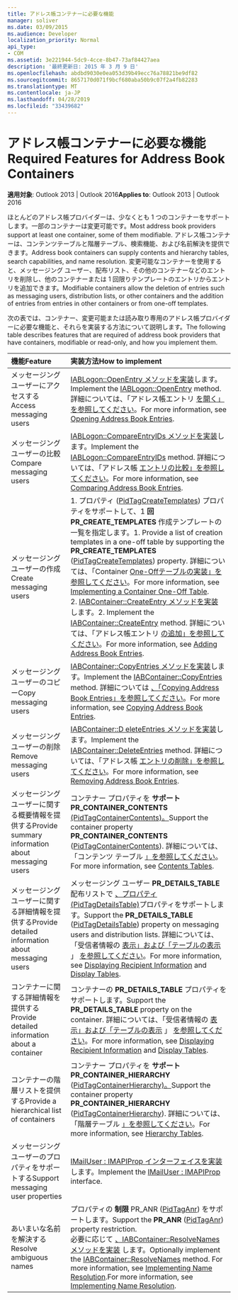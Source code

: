 ```yaml
---
title: アドレス帳コンテナーに必要な機能
manager: soliver
ms.date: 03/09/2015
ms.audience: Developer
localization_priority: Normal
api_type:
- COM
ms.assetid: 3e221944-5dc9-4cce-8b47-73af84427aea
description: '最終更新日: 2015 年 3 月 9 日'
ms.openlocfilehash: abdbd9030e0ea053d39b49ecc76a78821be9df82
ms.sourcegitcommit: 8657170d071f9bcf680aba50b9c07f2a4fb82283
ms.translationtype: MT
ms.contentlocale: ja-JP
ms.lasthandoff: 04/28/2019
ms.locfileid: "33439682"
---
```

# <a name="required-features-for-address-book-containers"></a><span data-ttu-id="9cb2e-103">アドレス帳コンテナーに必要な機能</span><span class="sxs-lookup"><span data-stu-id="9cb2e-103">Required Features for Address Book Containers</span></span>

  
  
<span data-ttu-id="9cb2e-104">**適用対象**: Outlook 2013 | Outlook 2016</span><span class="sxs-lookup"><span data-stu-id="9cb2e-104">**Applies to**: Outlook 2013 | Outlook 2016</span></span> 
  
<span data-ttu-id="9cb2e-105">ほとんどのアドレス帳プロバイダーは、少なくとも 1 つのコンテナーをサポートします。一部のコンテナーは変更可能です。</span><span class="sxs-lookup"><span data-stu-id="9cb2e-105">Most address book providers support at least one container, some of them modifiable.</span></span> <span data-ttu-id="9cb2e-106">アドレス帳コンテナーは、コンテンツテーブルと階層テーブル、検索機能、および名前解決を提供できます。</span><span class="sxs-lookup"><span data-stu-id="9cb2e-106">Address book containers can supply contents and hierarchy tables, search capabilities, and name resolution.</span></span> <span data-ttu-id="9cb2e-107">変更可能なコンテナーを使用すると、メッセージング ユーザー、配布リスト、その他のコンテナーなどのエントリを削除し、他のコンテナーまたは 1 回限りテンプレートのエントリからエントリを追加できます。</span><span class="sxs-lookup"><span data-stu-id="9cb2e-107">Modifiable containers allow the deletion of entries such as messaging users, distribution lists, or other containers and the addition of entries from entries in other containers or from one-off templates.</span></span>
  
<span data-ttu-id="9cb2e-108">次の表では、コンテナー、変更可能または読み取り専用のアドレス帳プロバイダーに必要な機能と、それらを実装する方法について説明します。</span><span class="sxs-lookup"><span data-stu-id="9cb2e-108">The following table describes features that are required of address book providers that have containers, modifiable or read-only, and how you implement them.</span></span>
  
|<span data-ttu-id="9cb2e-109">**機能**</span><span class="sxs-lookup"><span data-stu-id="9cb2e-109">**Feature**</span></span>|<span data-ttu-id="9cb2e-110">**実装方法**</span><span class="sxs-lookup"><span data-stu-id="9cb2e-110">**How to implement**</span></span>|
|:-----|:-----|
|<span data-ttu-id="9cb2e-111">メッセージング ユーザーにアクセスする</span><span class="sxs-lookup"><span data-stu-id="9cb2e-111">Access messaging users</span></span>  <br/> |<span data-ttu-id="9cb2e-112">[IABLogon::OpenEntry メソッドを実装](iablogon-openentry.md)します。</span><span class="sxs-lookup"><span data-stu-id="9cb2e-112">Implement the [IABLogon::OpenEntry](iablogon-openentry.md) method.</span></span> <span data-ttu-id="9cb2e-113">詳細については、「アドレス帳エントリ [を開く」を参照してください](opening-address-book-entries.md)。</span><span class="sxs-lookup"><span data-stu-id="9cb2e-113">For more information, see [Opening Address Book Entries](opening-address-book-entries.md).</span></span>  <br/> |
|<span data-ttu-id="9cb2e-114">メッセージング ユーザーの比較</span><span class="sxs-lookup"><span data-stu-id="9cb2e-114">Compare messaging users</span></span>  <br/> |<span data-ttu-id="9cb2e-115">[IABLogon::CompareEntryIDs メソッドを実装](iablogon-compareentryids.md)します。</span><span class="sxs-lookup"><span data-stu-id="9cb2e-115">Implement the [IABLogon::CompareEntryIDs](iablogon-compareentryids.md) method.</span></span> <span data-ttu-id="9cb2e-116">詳細については、「アドレス帳 [エントリの比較」を参照してください](comparing-address-book-entries.md)。</span><span class="sxs-lookup"><span data-stu-id="9cb2e-116">For more information, see [Comparing Address Book Entries](comparing-address-book-entries.md).</span></span>  <br/> |
|<span data-ttu-id="9cb2e-117">メッセージング ユーザーの作成</span><span class="sxs-lookup"><span data-stu-id="9cb2e-117">Create messaging users</span></span>  <br/> |<span data-ttu-id="9cb2e-118">1. プロパティ ([PidTagCreateTemplates](pidtagcreatetemplates-canonical-property.md)) プロパティをサポートして、1 **回PR_CREATE_TEMPLATES** 作成テンプレートの一覧を指定します。</span><span class="sxs-lookup"><span data-stu-id="9cb2e-118">1. Provide a list of creation templates in a one-off table by supporting the **PR_CREATE_TEMPLATES** ([PidTagCreateTemplates](pidtagcreatetemplates-canonical-property.md)) property.</span></span> <span data-ttu-id="9cb2e-119">詳細については、「Container [One-Offテーブルの実装」を参照してください](implementing-a-container-one-off-table.md)。</span><span class="sxs-lookup"><span data-stu-id="9cb2e-119">For more information, see [Implementing a Container One-Off Table](implementing-a-container-one-off-table.md).</span></span>  <br/> <span data-ttu-id="9cb2e-120">2. [IABContainer::CreateEntry メソッドを実装](iabcontainer-createentry.md) します。</span><span class="sxs-lookup"><span data-stu-id="9cb2e-120">2. Implement the [IABContainer::CreateEntry](iabcontainer-createentry.md) method.</span></span> <span data-ttu-id="9cb2e-121">詳細については、「アドレス帳エントリ [の追加」を参照してください](adding-address-book-entries.md)。</span><span class="sxs-lookup"><span data-stu-id="9cb2e-121">For more information, see [Adding Address Book Entries](adding-address-book-entries.md).</span></span>  <br/> |
|<span data-ttu-id="9cb2e-122">メッセージング ユーザーのコピー</span><span class="sxs-lookup"><span data-stu-id="9cb2e-122">Copy messaging users</span></span>  <br/> |<span data-ttu-id="9cb2e-123">[IABContainer::CopyEntries メソッドを実装](iabcontainer-copyentries.md)します。</span><span class="sxs-lookup"><span data-stu-id="9cb2e-123">Implement the [IABContainer::CopyEntries](iabcontainer-copyentries.md) method.</span></span> <span data-ttu-id="9cb2e-124">詳細については [、「Copying Address Book Entries」を参照してください](copying-address-book-entries.md)。</span><span class="sxs-lookup"><span data-stu-id="9cb2e-124">For more information, see [Copying Address Book Entries](copying-address-book-entries.md).</span></span>  <br/> |
|<span data-ttu-id="9cb2e-125">メッセージング ユーザーの削除</span><span class="sxs-lookup"><span data-stu-id="9cb2e-125">Remove messaging users</span></span>  <br/> |<span data-ttu-id="9cb2e-126">[IABContainer::D eleteEntries メソッドを実装](iabcontainer-deleteentries.md)します。</span><span class="sxs-lookup"><span data-stu-id="9cb2e-126">Implement the [IABContainer::DeleteEntries](iabcontainer-deleteentries.md) method.</span></span> <span data-ttu-id="9cb2e-127">詳細については、「アドレス帳 [エントリの削除」を参照してください](removing-address-book-entries.md)。</span><span class="sxs-lookup"><span data-stu-id="9cb2e-127">For more information, see [Removing Address Book Entries](removing-address-book-entries.md).</span></span>  <br/> |
|<span data-ttu-id="9cb2e-128">メッセージング ユーザーに関する概要情報を提供する</span><span class="sxs-lookup"><span data-stu-id="9cb2e-128">Provide summary information about messaging users</span></span>  <br/> |<span data-ttu-id="9cb2e-129">コンテナー プロパティを **サポートPR_CONTAINER_CONTENTS** [(PidTagContainerContents)。](pidtagcontainercontents-canonical-property.md)</span><span class="sxs-lookup"><span data-stu-id="9cb2e-129">Support the container property **PR_CONTAINER_CONTENTS** ([PidTagContainerContents](pidtagcontainercontents-canonical-property.md)).</span></span> <span data-ttu-id="9cb2e-130">詳細については、「コンテンツ テーブル [」を参照してください](contents-tables.md)。</span><span class="sxs-lookup"><span data-stu-id="9cb2e-130">For more information, see [Contents Tables](contents-tables.md).</span></span>  <br/> |
|<span data-ttu-id="9cb2e-131">メッセージング ユーザーに関する詳細情報を提供する</span><span class="sxs-lookup"><span data-stu-id="9cb2e-131">Provide detailed information about messaging users</span></span>  <br/> |<span data-ttu-id="9cb2e-132">メッセージング ユーザー **PR_DETAILS_TABLE** 配布リストで [、プロパティ (PidTagDetailsTable)](pidtagdetailstable-canonical-property.md)プロパティをサポートします。</span><span class="sxs-lookup"><span data-stu-id="9cb2e-132">Support the **PR_DETAILS_TABLE** ([PidTagDetailsTable](pidtagdetailstable-canonical-property.md)) property on messaging users and distribution lists.</span></span> <span data-ttu-id="9cb2e-133">詳細については、「受信者情報の [表示」および「テーブルの表示](displaying-recipient-information.md) 」 [を参照してください](display-tables.md)。</span><span class="sxs-lookup"><span data-stu-id="9cb2e-133">For more information, see [Displaying Recipient Information](displaying-recipient-information.md) and [Display Tables](display-tables.md).</span></span>  <br/> |
|<span data-ttu-id="9cb2e-134">コンテナーに関する詳細情報を提供する</span><span class="sxs-lookup"><span data-stu-id="9cb2e-134">Provide detailed information about a container</span></span>  <br/> |<span data-ttu-id="9cb2e-135">コンテナーの **PR_DETAILS_TABLE** プロパティをサポートします。</span><span class="sxs-lookup"><span data-stu-id="9cb2e-135">Support the **PR_DETAILS_TABLE** property on the container.</span></span> <span data-ttu-id="9cb2e-136">詳細については、「受信者情報の [表示」および「テーブルの表示](displaying-recipient-information.md) 」 [を参照してください](display-tables.md)。</span><span class="sxs-lookup"><span data-stu-id="9cb2e-136">For more information, see [Displaying Recipient Information](displaying-recipient-information.md) and [Display Tables](display-tables.md).</span></span>  <br/> |
|<span data-ttu-id="9cb2e-137">コンテナーの階層リストを提供する</span><span class="sxs-lookup"><span data-stu-id="9cb2e-137">Provide a hierarchical list of containers</span></span>  <br/> |<span data-ttu-id="9cb2e-138">コンテナー プロパティを **サポートPR_CONTAINER_HIERARCHY** ([PidTagContainerHierarchy)。](pidtagcontainerhierarchy-canonical-property.md)</span><span class="sxs-lookup"><span data-stu-id="9cb2e-138">Support the container property **PR_CONTAINER_HIERARCHY** ([PidTagContainerHierarchy](pidtagcontainerhierarchy-canonical-property.md)).</span></span> <span data-ttu-id="9cb2e-139">詳細については、「階層テーブル [」を参照してください](hierarchy-tables.md)。</span><span class="sxs-lookup"><span data-stu-id="9cb2e-139">For more information, see [Hierarchy Tables](hierarchy-tables.md).</span></span>  <br/> |
|<span data-ttu-id="9cb2e-140">メッセージング ユーザーのプロパティをサポートする</span><span class="sxs-lookup"><span data-stu-id="9cb2e-140">Support messaging user properties</span></span>  <br/> |<span data-ttu-id="9cb2e-141">[IMailUser : IMAPIProp インターフェイスを実装](imailuserimapiprop.md)します。</span><span class="sxs-lookup"><span data-stu-id="9cb2e-141">Implement the [IMailUser : IMAPIProp](imailuserimapiprop.md) interface.</span></span>  <br/> |
|<span data-ttu-id="9cb2e-142">あいまいな名前を解決する</span><span class="sxs-lookup"><span data-stu-id="9cb2e-142">Resolve ambiguous names</span></span>  <br/> | <span data-ttu-id="9cb2e-143">プロパティの **制限** PR_ANR ([PidTagAnr](pidtaganr-canonical-property.md)) をサポートします。</span><span class="sxs-lookup"><span data-stu-id="9cb2e-143">Support the **PR_ANR** ([PidTagAnr](pidtaganr-canonical-property.md)) property restriction.</span></span>  <br/>  <span data-ttu-id="9cb2e-144">必要に応じて [、IABContainer::ResolveNames メソッドを実装](iabcontainer-resolvenames.md) します。</span><span class="sxs-lookup"><span data-stu-id="9cb2e-144">Optionally implement the [IABContainer::ResolveNames](iabcontainer-resolvenames.md) method.</span></span> <span data-ttu-id="9cb2e-145">For more information, see [Implementing Name Resolution](implementing-name-resolution.md).</span><span class="sxs-lookup"><span data-stu-id="9cb2e-145">For more information, see [Implementing Name Resolution](implementing-name-resolution.md).</span></span>  <br/> |
   

